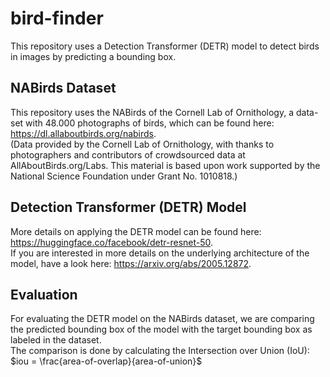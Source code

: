# bird-finder
This repository uses a Detection Transformer (DETR) model to detect birds in images by predicting a bounding box.

## NABirds Dataset
This repository uses the NABirds of the Cornell Lab of Ornithology, a data-set with 48.000 photographs of birds, which can be found here: https://dl.allaboutbirds.org/nabirds.  
(Data provided by the Cornell Lab of Ornithology, with thanks to photographers and contributors of crowdsourced data at AllAboutBirds.org/Labs. This material is based upon work supported by the National Science Foundation under Grant No. 1010818.)

## Detection Transformer (DETR) Model
More details on applying the DETR model can be found here: https://huggingface.co/facebook/detr-resnet-50.  
If you are interested in more details on the underlying architecture of the model, have a look here: https://arxiv.org/abs/2005.12872.

## Evaluation
For evaluating the DETR model on the NABirds dataset, we are comparing the predicted bounding box of the model with the target bounding box as labeled in the dataset.  
The comparison is done by calculating the Intersection over Union (IoU):  
$iou = \frac{area-of-overlap}{area-of-union}$
